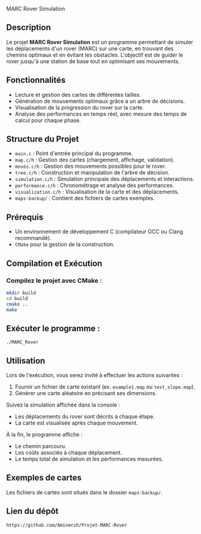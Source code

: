  MARC Rover Simulation

## Description
Le projet **MARC Rover Simulation** est un programme permettant de simuler les déplacements d'un rover (MARC) sur une carte, en trouvant des chemins optimaux et en évitant les obstacles. L'objectif est de guider le rover jusqu'à une station de base tout en optimisant ses mouvements.

## Fonctionnalités
- Lecture et gestion des cartes de différentes tailles.
- Génération de mouvements optimaux grâce à un arbre de décisions.
- Visualisation de la progression du rover sur la carte.
- Analyse des performances en temps réel, avec mesure des temps de calcul pour chaque phase.

## Structure du Projet
- `main.c` : Point d'entrée principal du programme.
- `map.c/h` : Gestion des cartes (chargement, affichage, validation).
- `moves.c/h` : Gestion des mouvements possibles pour le rover.
- `tree.c/h` : Construction et manipulation de l'arbre de décision.
- `simulation.c/h` : Simulation principale des déplacements et interactions.
- `performance.c/h` : Chronométrage et analyse des performances.
- `visualization.c/h` : Visualisation de la carte et des déplacements.
- `maps-backup/` : Contient des fichiers de cartes exemples.

## Prérequis
- Un environnement de développement C (compilateur GCC ou Clang recommandé).
- `CMake` pour la gestion de la construction.

## Compilation et Exécution

### Compilez le projet avec CMake :
``` bash
mkdir build
cd build
cmake ..
make
```
## Exécuter le programme : 

```
./MARC_Rover
```
## Utilisation

Lors de l'exécution, vous serez invité à effectuer les actions suivantes :
1. Fournir un fichier de carte existant (ex. `example1.map` ou `test_slope.map`).
2. Générer une carte aléatoire en précisant ses dimensions.

Suivez la simulation affichée dans la console :
- Les déplacements du rover sont décrits à chaque étape.
- La carte est visualisée après chaque mouvement.

À la fin, le programme affiche :
- Le chemin parcouru.
- Les coûts associés à chaque déplacement.
- Le temps total de simulation et les performances mesurées.

## Exemples de cartes

Les fichiers de cartes sont situés dans le dossier `maps-backup/`.

## Lien du dépôt
   ```bash
   https://github.com/Aminecsh/Projet-MARC-Rover

